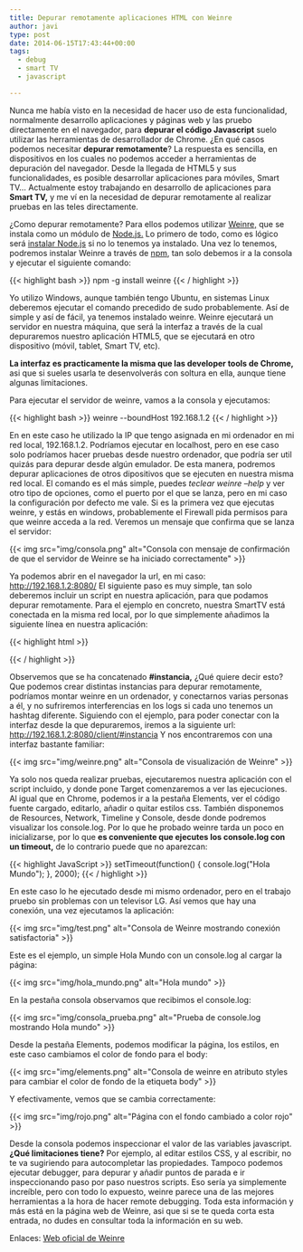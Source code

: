 ```yaml
---
title: Depurar remotamente aplicaciones HTML con Weinre
author: javi
type: post
date: 2014-06-15T17:43:44+00:00
tags:
  - debug
  - smart TV
  - javascript

---
```

Nunca me había visto en la necesidad de hacer uso de esta funcionalidad, normalmente desarrollo aplicaciones y páginas web y las pruebo directamente en el navegador, para **depurar el código Javascript** suelo utilizar las herramientas de desarrollador de Chrome. ¿En qué casos podemos necesitar **depurar remotamente**? La respuesta es sencilla, en dispositivos en los cuales no podemos acceder a herramientas de depuración del navegador. Desde la llegada de HTML5 y sus funcionalidades, es posible desarrollar aplicaciones para móviles, Smart TV&#8230; Actualmente estoy trabajando en desarrollo de aplicaciones para **Smart TV,** y me ví en la necesidad de depurar remotamente al realizar pruebas en las teles directamente.

¿Como depurar remotamente? Para ellos podemos utilizar [Weinre,][1] que se instala como un módulo de [Node.js.][2] Lo primero de todo, como es lógico será [instalar Node.js][3] si no lo tenemos ya instalado. Una vez lo tenemos, podremos instalar Weinre a través de [npm,][4] tan solo debemos ir a la consola y ejecutar el siguiente comando:

{{< highlight bash >}}
npm -g install weinre
{{< / highlight >}}

<!--more-->Yo utilizo Windows, aunque también tengo Ubuntu, en sistemas Linux deberemos ejecutar el comando precedido de sudo probablemente. Así de simple y así de fácil, ya tenemos instalado weinre. Weinre ejecutará un servidor en nuestra máquina, que será la interfaz a través de la cual depuraremos nuestro aplicación HTML5, que se ejecutará en otro dispositivo (móvil, tablet, Smart TV, etc).

**La interfaz es practicamente la misma que las developer tools de Chrome,** asi que si sueles usarla te desenvolverás con soltura en ella, aunque tiene algunas limitaciones.

Para ejecutar el servidor de weinre, vamos a la consola y ejecutamos:

{{< highlight bash >}}
weinre --boundHost 192.168.1.2
{{< / highlight >}}

En en este caso he utilizado la IP que tengo asignada en mi ordenador en mi red local, 192.168.1.2. Podríamos ejecutar en localhost, pero en ese caso solo podríamos hacer pruebas desde nuestro ordenador, que podría ser util quizás para depurar desde algún emulador. De esta manera, podremos depurar aplicaciones de otros dipositivos que se ejecuten en nuestra misma red local. El comando es el más simple, puedes _teclear weinre &#8211;help_ y ver otro tipo de opciones, como el puerto por el que se lanza, pero en mi caso la configuración por defecto me vale. Si es la primera vez que ejecutas weinre, y estás en windows, probablemente el Firewall pida permisos para que weinre acceda a la red. Veremos un mensaje que confirma que se lanza el servidor:

{{< img src="img/consola.png" alt="Consola con mensaje de confirmación de que el servidor de Weinre se ha iniciado correctamente" >}}

Ya podemos abrir en el navegador la url, en mi caso: http://192.168.1.2:8080/ El siguiente paso es muy simple, tan solo deberemos incluir un script en nuestra aplicación, para que podamos depurar remotamente. Para el ejemplo en concreto, nuestra SmartTV está conectada en la misma red local, por lo que simplemente añadimos la siguiente línea en nuestra aplicación:

{{< highlight html >}}
<script src="http://192.168.1.2:8080/target/target-script-min.js#instancia"></script>
{{< / highlight >}}

Observemos que se ha concatenado **#instancia,** ¿Qué quiere decir esto? Que podemos crear distintas instancias para depurar remotamente, podríamos montar weinre en un ordenador, y conectarnos varias personas a él, y no sufriremos interferencias en los logs si cada uno tenemos un hashtag diferente. Siguiendo con el ejemplo, para poder conectar con la interfaz desde la que depuraremos, iremos a la siguiente url: http://192.168.1.2:8080/client/#instancia Y nos encontraremos con una interfaz bastante familiar:

{{< img src="img/weinre.png" alt="Consola de visualización de Weinre" >}}

Ya solo nos queda realizar pruebas, ejecutaremos nuestra aplicación con el script incluido, y donde pone Target comenzaremos a ver las ejecuciones. Al igual que en Chrome, podemos ir a la pestaña Elements, ver el código fuente cargado, editarlo, añadir o quitar estilos css. También disponemos de Resources, Network, Timeline y Console, desde donde podremos visualizar los console.log. Por lo que he probado weinre tarda un poco en inicializarse, por lo que **es conveniente que ejecutes los console.log con un timeout,** de lo contrario puede que no aparezcan:

{{< highlight JavaScript >}}
setTimeout(function() { console.log("Hola Mundo"); }, 2000);
{{< / highlight >}}

En este caso lo he ejecutado desde mi mismo ordenador, pero en el trabajo pruebo sin problemas con un televisor LG. Así vemos que hay una conexión, una vez ejecutamos la aplicación:

{{< img src="img/test.png" alt="Consola de Weinre mostrando conexión satisfactoria" >}}

Este es el ejemplo, un simple Hola Mundo con un console.log al cargar la página:

{{< img src="img/hola_mundo.png" alt="Hola mundo" >}}

En la pestaña consola observamos que recibimos el console.log:

{{< img src="img/consola_prueba.png" alt="Prueba de console.log mostrando Hola mundo" >}}

Desde la pestaña Elements, podemos modificar la página, los estilos, en este caso cambiamos el color de fondo para el body:

{{< img src="img/elements.png" alt="Consola de weinre en atributo styles para cambiar el color de fondo de la etiqueta body" >}}

Y efectivamente, vemos que se cambia correctamente:

{{< img src="img/rojo.png" alt="Página con el fondo cambiado a color rojo" >}}

Desde la consola podemos inspeccionar el valor de las variables javascript. **¿Qué limitaciones tiene?** Por ejemplo, al editar estilos CSS, y al escribir, no te va sugiriendo para autocompletar las propiedades. Tampoco podemos ejecutar debugger, para depurar y añadir puntos de parada e ir inspeccionando paso por paso nuestros scripts. Eso sería ya simplemente increíble, pero con todo lo expuesto, weinre parece una de las mejores herramientas a la hora de hacer remote debugging. Toda esta información y más está en la página web de Weinre, asi que si se te queda corta esta entrada, no dudes en consultar toda la información en su web.

Enlaces: [Web oficial de Weinre][1]

 [1]: http://people.apache.org/~pmuellr/weinre/docs/latest/Home.html "Weinre"
 [2]: http://nodejs.org/ "Node.js"
 [3]: http://nodejs.org/download/ "Descarga Node.js"
 [4]: https://www.npmjs.org/doc/README.html "Node Package Manager"
